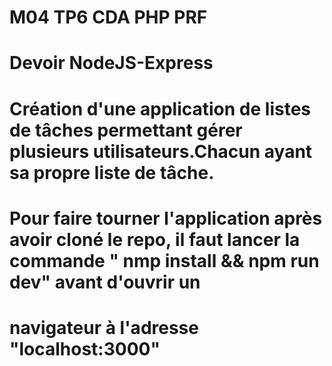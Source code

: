 # M04 TP6 CDA PHP PRF
# Devoir NodeJS-Express
#
# Création d'une application de listes de tâches  permettant gérer plusieurs utilisateurs.Chacun ayant sa propre liste de tâche.
# Pour faire tourner l'application après avoir cloné le repo, il faut lancer la commande " nmp install && npm run dev" avant d'ouvrir un
# navigateur à l'adresse "localhost:3000"
